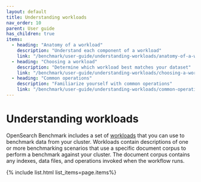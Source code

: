 ```yaml
---
layout: default
title: Understanding workloads
nav_order: 10
parent: User guide
has_children: true
items:
  - heading: "Anatomy of a workload"
    description: "Understand each component of a workload"
    link: "/benchmark/user-guide/understanding-workloads/anatomy-of-a-workload/"
  - heading: "Choosing a workload"
    description: "Determine which workload best matches your dataset"
    link: "/benchmark/user-guide/understanding-workloads/choosing-a-workload/"
  - heading: "Common operations"
    description: "Familiarize yourself with common operations"
    link: "/benchmark/user-guide/understanding-workloads/common-operations/"
---
```


# Understanding workloads

OpenSearch Benchmark includes a set of [workloads](https://github.com/opensearch-project/opensearch-benchmark-workloads) that you can use to benchmark data from your cluster. Workloads contain descriptions of one or more benchmarking scenarios that use a specific document corpus to perform a benchmark against your cluster. The document corpus contains any indexes, data files, and operations invoked when the workflow runs. 

{% include list.html list_items=page.items%}

